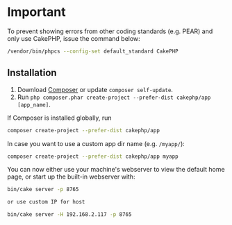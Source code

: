# Important
To prevent showing errors from other coding standards (e.g. PEAR) and only use CakePHP, issue the command below:

```bash
/vendor/bin/phpcs --config-set default_standard CakePHP
```

## Installation

1. Download [Composer](https://getcomposer.org/doc/00-intro.md) or update `composer self-update`.
2. Run `php composer.phar create-project --prefer-dist cakephp/app [app_name]`.

If Composer is installed globally, run

```bash
composer create-project --prefer-dist cakephp/app
```

In case you want to use a custom app dir name (e.g. `/myapp/`):

```bash
composer create-project --prefer-dist cakephp/app myapp
```

You can now either use your machine's webserver to view the default home page, or start
up the built-in webserver with:

```bash
bin/cake server -p 8765

or use custom IP for host

bin/cake server -H 192.168.2.117 -p 8765
```
